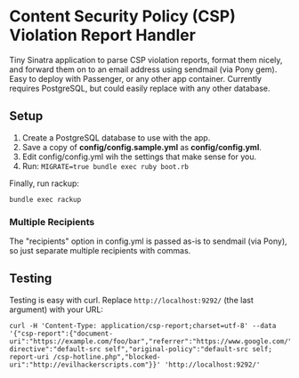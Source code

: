 # Content Security Policy (CSP) Violation Report Handler

Tiny Sinatra application to parse CSP violation reports,
format them nicely, and forward them on to an email address
using sendmail (via Pony gem). Easy to deploy with Passenger,
or any other app container. Currently requires PostgreSQL,
but could easily replace with any other database.

## Setup

1. Create a PostgreSQL database to use with the app.
2. Save a copy of __config/config.sample.yml__ as __config/config.yml__.
3. Edit config/config.yml wih the settings that make sense for you.
4. Run: ```MIGRATE=true bundle exec ruby boot.rb```

Finally, run rackup:

    bundle exec rackup


### Multiple Recipients

The "recipients" option in config.yml is passed as-is to sendmail
(via Pony), so just separate multiple recipients with commas.

## Testing

Testing is easy with curl. Replace ```http://localhost:9292/```
(the last argument) with your URL:

    curl -H 'Content-Type: application/csp-report;charset=utf-8' --data '{"csp-report":{"document-uri":"https://example.com/foo/bar","referrer":"https://www.google.com/","violated-directive":"default-src self","original-policy":"default-src self; report-uri /csp-hotline.php","blocked-uri":"http://evilhackerscripts.com"}}' 'http://localhost:9292/'
